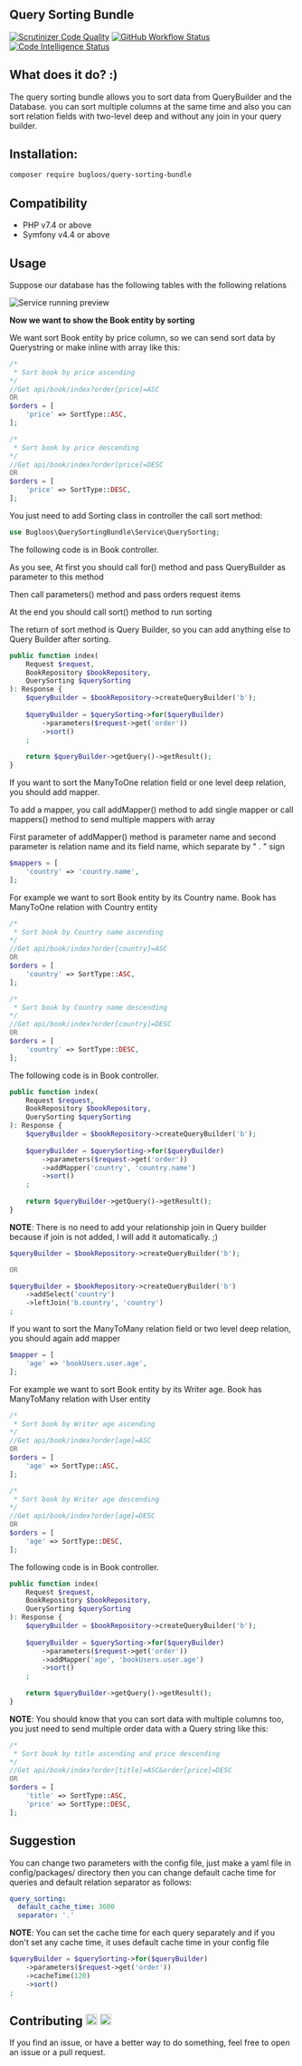 <h2>Query Sorting Bundle</h2>

[![Scrutinizer Code Quality](https://scrutinizer-ci.com/g/bugloos/query-sorting-bundle/badges/quality-score.png?b=main)](https://scrutinizer-ci.com/g/bugloos/query-sorting-bundle/?branch=main)
[![GitHub Workflow Status](https://img.shields.io/github/workflow/status/bugloos/query-sorting-bundle/test)](https://github.com/bugloos/query-sorting-bundle/actions)
[![Code Intelligence Status](https://scrutinizer-ci.com/g/bugloos/query-sorting-bundle/badges/code-intelligence.svg?b=main)](https://scrutinizer-ci.com/code-intelligence)

<h2>What does it do? :)</h2>
The query sorting bundle allows you to sort data from QueryBuilder and the Database. you can sort multiple columns at the same time and also you can sort relation fields with two-level deep and without any join in your query builder.

<h2>Installation:</h2>

```bash
composer require bugloos/query-sorting-bundle
```

<h2>Compatibility</h2>

* PHP v7.4 or above
* Symfony v4.4 or above

<h2>Usage</h2>
Suppose our database has the following tables with the following relations

![Service running preview](./tests/Fixtures/db/diagram.png)

<strong>Now we want to show the Book entity by sorting</strong>

We want sort Book entity by price column, so we can send sort data by Querystring or make inline with array like this:

```php
/*
 * Sort book by price ascending
*/
//Get api/book/index?order[price]=ASC
OR
$orders = [
    'price' => SortType::ASC,
];

/*
 * Sort book by price descending
*/
//Get api/book/index?order[price]=DESC
OR
$orders = [
    'price' => SortType::DESC,
];
```

You just need to add Sorting class in controller the call sort method:

```php
use Bugloos\QuerySortingBundle\Service\QuerySorting;
```

The following code is in Book controller.
<p>As you see, At first you should call for() method and pass QueryBuilder as parameter to this method</p>
<p>Then call parameters() method and pass orders request items</p>
<p>At the end you should call sort() method to run sorting</p>
The return of sort method is Query Builder, so you can add anything else to Query Builder after sorting.

```php
public function index(
    Request $request,
    BookRepository $bookRepository,
    QuerySorting $querySorting
): Response {
    $queryBuilder = $bookRepository->createQueryBuilder('b');
    
    $queryBuilder = $querySorting->for($queryBuilder)
        ->parameters($request->get('order'))
        ->sort()
    ;
    
    return $queryBuilder->getQuery()->getResult();
}
```

<p>If you want to sort the ManyToOne relation field or one level deep relation, you should add mapper.</p>
<p>To add a mapper, you call addMapper() method to add single mapper or call mappers() method to send multiple mappers with array</p>
<p>First parameter of addMapper() method is parameter name and second parameter is relation name and its field name, which separate by " . " sign</p>

```php
$mappers = [
    'country' => 'country.name',
];
```

For example we want to sort Book entity by its Country name. Book has ManyToOne relation with Country entity

```php
/*
 * Sort book by Country name ascending
*/
//Get api/book/index?order[country]=ASC
OR
$orders = [
    'country' => SortType::ASC,
];

/*
 * Sort book by Country name descending
*/
//Get api/book/index?order[country]=DESC
OR
$orders = [
    'country' => SortType::DESC,
];
```

The following code is in Book controller.

```php
public function index(
    Request $request,
    BookRepository $bookRepository,
    QuerySorting $querySorting
): Response {
    $queryBuilder = $bookRepository->createQueryBuilder('b');
    
    $queryBuilder = $querySorting->for($queryBuilder)
        ->parameters($request->get('order'))
        ->addMapper('country', 'country.name')
        ->sort()
    ;
    
    return $queryBuilder->getQuery()->getResult();
}
```

**NOTE**: There is no need to add your relationship join in Query builder because if join is not added, I will add it automatically. ;)

```php
$queryBuilder = $bookRepository->createQueryBuilder('b');

OR

$queryBuilder = $bookRepository->createQueryBuilder('b')
    ->addSelect('country')   
    ->leftJoin('b.country', 'country')      
;
```

<p>If you want to sort the ManyToMany relation field or two level deep relation, you should again add mapper</p>

```php
$mapper = [
    'age' => 'bookUsers.user.age',
];
```

For example we want to sort Book entity by its Writer age. Book has ManyToMany relation with User entity

```php
/*
 * Sort book by Writer age ascending
*/
//Get api/book/index?order[age]=ASC
OR
$orders = [
    'age' => SortType::ASC,
];

/*
 * Sort book by Writer age descending
*/
//Get api/book/index?order[age]=DESC
OR
$orders = [
    'age' => SortType::DESC,
];
```

The following code is in Book controller.

```php
public function index(
    Request $request,
    BookRepository $bookRepository,
    QuerySorting $querySorting
): Response {
    $queryBuilder = $bookRepository->createQueryBuilder('b');
    
    $queryBuilder = $querySorting->for($queryBuilder)
        ->parameters($request->get('order'))
        ->addMapper('age', 'bookUsers.user.age')
        ->sort()
    ;
    
    return $queryBuilder->getQuery()->getResult();
}
```

**NOTE**: You should know that you can sort data with multiple columns too, you just need to send multiple order data with a Query string like this:

```php
/*
 * Sort book by title ascending and price descending
*/
//Get api/book/index?order[title]=ASC&order[price]=DESC
OR
$orders = [
    'title' => SortType::ASC,
    'price' => SortType::DESC,
];
```

<h2>Suggestion</h2>

You can change two parameters with the config file, just make a yaml file in config/packages/ directory then you can change default cache time for queries and default relation separator as follows:

```yaml
query_sorting:
  default_cache_time: 3600
  separator: '.'
```

**NOTE**: You can set the cache time for each query separately and if you don't set any cache time, it uses default cache time in your config file

```php
$queryBuilder = $querySorting->for($queryBuilder)
    ->parameters($request->get('order'))
    ->cacheTime(120)
    ->sort()
;
```
<h2>Contributing <img class="emoji" alt="v" height="20" width="20" src="https://github.githubassets.com/images/icons/emoji/unicode/270c.png"> <img class="emoji" alt="beer" height="20" width="20" src="https://github.githubassets.com/images/icons/emoji/unicode/1f37a.png"></h2>

If you find an issue, or have a better way to do something, feel free to open an issue or a pull request.